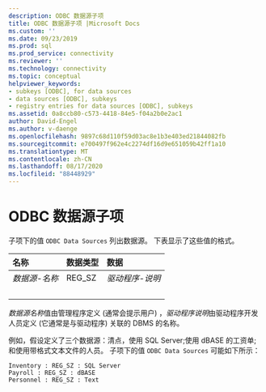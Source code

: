 ```yaml
---
description: ODBC 数据源子项
title: ODBC 数据源子项 |Microsoft Docs
ms.custom: ''
ms.date: 09/23/2019
ms.prod: sql
ms.prod_service: connectivity
ms.reviewer: ''
ms.technology: connectivity
ms.topic: conceptual
helpviewer_keywords:
- subkeys [ODBC], for data sources
- data sources [ODBC], subkeys
- registry entries for data sources [ODBC], subkeys
ms.assetid: 0a8ccb80-c573-4418-84e5-f04a2b0e2ac1
author: David-Engel
ms.author: v-daenge
ms.openlocfilehash: 9897c68d110f59d03ac8e1b3e403ed21844082fb
ms.sourcegitcommit: e700497f962e4c2274df16d9e651059b42ff1a10
ms.translationtype: MT
ms.contentlocale: zh-CN
ms.lasthandoff: 08/17/2020
ms.locfileid: "88448929"
---
```

# <a name="odbc-data-sources-subkey"></a>ODBC 数据源子项

子项下的值 `ODBC Data Sources` 列出数据源。 下表显示了这些值的格式。

| 名称 | 数据类型 | 数据 |
| :--- | :-------- | :--- |
| *数据源-名称* | REG_SZ | *驱动程序-说明* |
| &nbsp; | &nbsp; | &nbsp; |

*数据源名称*值由管理程序定义 (通常会提示用户) ，*驱动程序说明*由驱动程序开发人员定义 (它通常是与驱动程序) 关联的 DBMS 的名称。

例如，假设定义了三个数据源：清点，使用 SQL Server;使用 dBASE 的工资单;和使用带格式文本文件的人员。 子项下的值 `ODBC Data Sources` 可能如下所示：

```console
Inventory : REG_SZ : SQL Server
Payroll : REG_SZ : dBASE
Personnel : REG_SZ : Text
```

